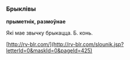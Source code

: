 ### Брыклівы
**прыметнік, размоўнае**

Які мае звычку брыкацца. Б. конь.

<a rel="author">[http://rv-blr.com/](http://rv-blr.com/slounik.jsp?letterId=0&maskId=0&pageId=425)</a>

